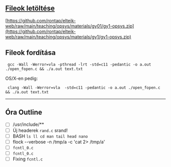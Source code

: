 ## [Fileok letöltése](https://github.com/rontap/elteik-web/raw/main/teaching/opsys/materials/gy1/gy1-opsys.zip)

[https://github.com/rontap/elteik-web/raw/main/teaching/opsys/materials/gy01/gy1-opsys.zip](https://github.com/rontap/elteik-web/raw/main/teaching/opsys/materials/gy1/gy1-opsys.zip)

## Fileok fordítása

```shell
 gcc -Wall -Werror=vla -pthread -lrt -std=c11 -pedantic -o a.out ./open_fopen.c && ./a.out text.txt
```

OS/X-en pedig:

```shell
 clang -Wall -Werror=vla  -std=c11 -pedantic -o a.out ./open_fopen.c && ./a.out text.txt
```

---
## Óra Outline

- [ ] /usr/include/**
- [ ] Új headerek `rand.c` srand!
- [ ] BASH `ls ll cd man tail head nano`
- [ ] flock --verbose -n /tmp/a -c 'cat 2> /tmp/a'
- [ ] `fcntl_0.c`
- [ ] `fcntl_0.c`
- [ ] Fixing `fcntl.c`